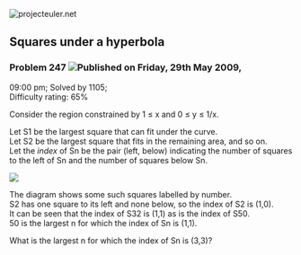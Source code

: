 ![projecteuler.net](images/print_page_logo.png)

## Squares under a hyperbola

### Problem 247 ![](images/icon_info.png)Published on Friday, 29th May 2009,
09:00 pm; Solved by 1105;  
Difficulty rating: 65%

Consider the region constrained by 1 ≤ x and 0 ≤ y ≤ 1/x.

Let S1 be the largest square that can fit under the curve.  
Let S2 be the largest square that fits in the remaining area, and so on.  
Let the _index_ of Sn be the pair (left, below) indicating the number of
squares to the left of Sn and the number of squares below Sn.

![](project/images/p247_hypersquares.gif)

The diagram shows some such squares labelled by number.  
S2 has one square to its left and none below, so the index of S2 is (1,0).  
It can be seen that the index of S32 is (1,1) as is the index of S50.  
50 is the largest n for which the index of Sn is (1,1).

What is the largest n for which the index of Sn is (3,3)?

  
  

